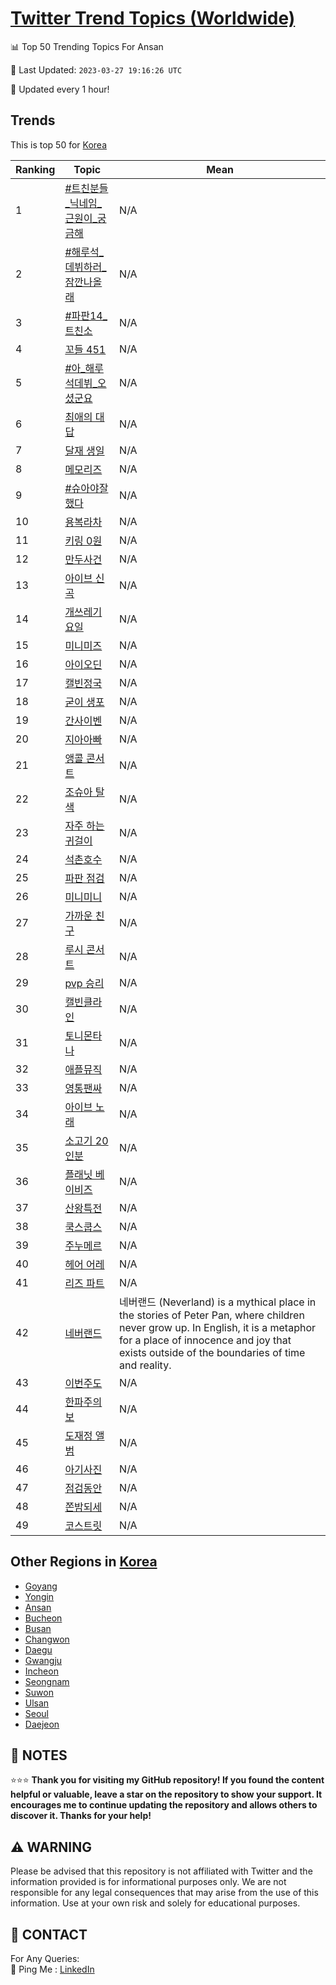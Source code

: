 [Twitter Trend Topics (Worldwide)](https://github.com/ErcinDedeoglu/Twitter-Trend-Topics)
==========


📊 Top 50 Trending Topics For Ansan

📆 Last Updated: `2023-03-27 19:16:26 UTC`

🔧 Updated every 1 hour!


## Trends

This is top 50 for [Korea](</Korea>)

| Ranking | Topic | Mean |
| ------- | ------------ | ------------ |
| 1 | [#트친분들_닉네임_근원이_궁금해](http://twitter.com/search?q=%23%ed%8a%b8%ec%b9%9c%eb%b6%84%eb%93%a4_%eb%8b%89%eb%84%a4%ec%9e%84_%ea%b7%bc%ec%9b%90%ec%9d%b4_%ea%b6%81%ea%b8%88%ed%95%b4) | N/A |
| 2 | [#해루석_데뷔하러_잠깐나올래](http://twitter.com/search?q=%23%ed%95%b4%eb%a3%a8%ec%84%9d_%eb%8d%b0%eb%b7%94%ed%95%98%eb%9f%ac_%ec%9e%a0%ea%b9%90%eb%82%98%ec%98%ac%eb%9e%98) | N/A |
| 3 | [#파판14_트친소](http://twitter.com/search?q=%23%ed%8c%8c%ed%8c%9014_%ed%8a%b8%ec%b9%9c%ec%86%8c) | N/A |
| 4 | [꼬들 451](http://twitter.com/search?q=%ea%bc%ac%eb%93%a4+451) | N/A |
| 5 | [#아_해루석데뷔_오셨군요](http://twitter.com/search?q=%23%ec%95%84_%ed%95%b4%eb%a3%a8%ec%84%9d%eb%8d%b0%eb%b7%94_%ec%98%a4%ec%85%a8%ea%b5%b0%ec%9a%94) | N/A |
| 6 | [최애의 대답](http://twitter.com/search?q=%ec%b5%9c%ec%95%a0%ec%9d%98+%eb%8c%80%eb%8b%b5) | N/A |
| 7 | [달재 생일](http://twitter.com/search?q=%eb%8b%ac%ec%9e%ac+%ec%83%9d%ec%9d%bc) | N/A |
| 8 | [메모리즈](http://twitter.com/search?q=%eb%a9%94%eb%aa%a8%eb%a6%ac%ec%a6%88) | N/A |
| 9 | [#슈아야잘했다](http://twitter.com/search?q=%23%ec%8a%88%ec%95%84%ec%95%bc%ec%9e%98%ed%96%88%eb%8b%a4) | N/A |
| 10 | [용복라차](http://twitter.com/search?q=%ec%9a%a9%eb%b3%b5%eb%9d%bc%ec%b0%a8) | N/A |
| 11 | [키링 0원](http://twitter.com/search?q=%ed%82%a4%eb%a7%81+0%ec%9b%90) | N/A |
| 12 | [만두사건](http://twitter.com/search?q=%eb%a7%8c%eb%91%90%ec%82%ac%ea%b1%b4) | N/A |
| 13 | [아이브 신곡](http://twitter.com/search?q=%ec%95%84%ec%9d%b4%eb%b8%8c+%ec%8b%a0%ea%b3%a1) | N/A |
| 14 | [개쓰레기요일](http://twitter.com/search?q=%ea%b0%9c%ec%93%b0%eb%a0%88%ea%b8%b0%ec%9a%94%ec%9d%bc) | N/A |
| 15 | [미니미즈](http://twitter.com/search?q=%eb%af%b8%eb%8b%88%eb%af%b8%ec%a6%88) | N/A |
| 16 | [아이오딘](http://twitter.com/search?q=%ec%95%84%ec%9d%b4%ec%98%a4%eb%94%98) | N/A |
| 17 | [캘빈정국](http://twitter.com/search?q=%ec%ba%98%eb%b9%88%ec%a0%95%ea%b5%ad) | N/A |
| 18 | [굳이 생포](http://twitter.com/search?q=%ea%b5%b3%ec%9d%b4+%ec%83%9d%ed%8f%ac) | N/A |
| 19 | [간사이벤](http://twitter.com/search?q=%ea%b0%84%ec%82%ac%ec%9d%b4%eb%b2%a4) | N/A |
| 20 | [지아아빠](http://twitter.com/search?q=%ec%a7%80%ec%95%84%ec%95%84%eb%b9%a0) | N/A |
| 21 | [앵콜 콘서트](http://twitter.com/search?q=%ec%95%b5%ec%bd%9c+%ec%bd%98%ec%84%9c%ed%8a%b8) | N/A |
| 22 | [조슈아 탈색](http://twitter.com/search?q=%ec%a1%b0%ec%8a%88%ec%95%84+%ed%83%88%ec%83%89) | N/A |
| 23 | [자주 하는 귀걸이](http://twitter.com/search?q=%ec%9e%90%ec%a3%bc+%ed%95%98%eb%8a%94+%ea%b7%80%ea%b1%b8%ec%9d%b4) | N/A |
| 24 | [석촌호수](http://twitter.com/search?q=%ec%84%9d%ec%b4%8c%ed%98%b8%ec%88%98) | N/A |
| 25 | [파판 점검](http://twitter.com/search?q=%ed%8c%8c%ed%8c%90+%ec%a0%90%ea%b2%80) | N/A |
| 26 | [미니미니](http://twitter.com/search?q=%eb%af%b8%eb%8b%88%eb%af%b8%eb%8b%88) | N/A |
| 27 | [가까운 친구](http://twitter.com/search?q=%ea%b0%80%ea%b9%8c%ec%9a%b4+%ec%b9%9c%ea%b5%ac) | N/A |
| 28 | [루시 콘서트](http://twitter.com/search?q=%eb%a3%a8%ec%8b%9c+%ec%bd%98%ec%84%9c%ed%8a%b8) | N/A |
| 29 | [pvp 승리](http://twitter.com/search?q=pvp+%ec%8a%b9%eb%a6%ac) | N/A |
| 30 | [캘빈클라인](http://twitter.com/search?q=%ec%ba%98%eb%b9%88%ed%81%b4%eb%9d%bc%ec%9d%b8) | N/A |
| 31 | [토니몬타나](http://twitter.com/search?q=%ed%86%a0%eb%8b%88%eb%aa%ac%ed%83%80%eb%82%98) | N/A |
| 32 | [애플뮤직](http://twitter.com/search?q=%ec%95%a0%ed%94%8c%eb%ae%a4%ec%a7%81) | N/A |
| 33 | [영통팬싸](http://twitter.com/search?q=%ec%98%81%ed%86%b5%ed%8c%ac%ec%8b%b8) | N/A |
| 34 | [아이브 노래](http://twitter.com/search?q=%ec%95%84%ec%9d%b4%eb%b8%8c+%eb%85%b8%eb%9e%98) | N/A |
| 35 | [소고기 20인분](http://twitter.com/search?q=%ec%86%8c%ea%b3%a0%ea%b8%b0+20%ec%9d%b8%eb%b6%84) | N/A |
| 36 | [플래닛 베이비즈](http://twitter.com/search?q=%ed%94%8c%eb%9e%98%eb%8b%9b+%eb%b2%a0%ec%9d%b4%eb%b9%84%ec%a6%88) | N/A |
| 37 | [산왕특전](http://twitter.com/search?q=%ec%82%b0%ec%99%95%ed%8a%b9%ec%a0%84) | N/A |
| 38 | [쿡스쿱스](http://twitter.com/search?q=%ec%bf%a1%ec%8a%a4%ec%bf%b1%ec%8a%a4) | N/A |
| 39 | [주누메르](http://twitter.com/search?q=%ec%a3%bc%eb%88%84%eb%a9%94%eb%a5%b4) | N/A |
| 40 | [헤어 어레](http://twitter.com/search?q=%ed%97%a4%ec%96%b4+%ec%96%b4%eb%a0%88) | N/A |
| 41 | [리즈 파트](http://twitter.com/search?q=%eb%a6%ac%ec%a6%88+%ed%8c%8c%ed%8a%b8) | N/A |
| 42 | [네버랜드](http://twitter.com/search?q=%eb%84%a4%eb%b2%84%eb%9e%9c%eb%93%9c) | 네버랜드 (Neverland) is a mythical place in the stories of Peter Pan, where children never grow up. In English, it is a metaphor for a place of innocence and joy that exists outside of the boundaries of time and reality. |
| 43 | [이번주도](http://twitter.com/search?q=%ec%9d%b4%eb%b2%88%ec%a3%bc%eb%8f%84) | N/A |
| 44 | [한파주의보](http://twitter.com/search?q=%ed%95%9c%ed%8c%8c%ec%a3%bc%ec%9d%98%eb%b3%b4) | N/A |
| 45 | [도재정 앨범](http://twitter.com/search?q=%eb%8f%84%ec%9e%ac%ec%a0%95+%ec%95%a8%eb%b2%94) | N/A |
| 46 | [아기사진](http://twitter.com/search?q=%ec%95%84%ea%b8%b0%ec%82%ac%ec%a7%84) | N/A |
| 47 | [점검동안](http://twitter.com/search?q=%ec%a0%90%ea%b2%80%eb%8f%99%ec%95%88) | N/A |
| 48 | [쫀밤되세](http://twitter.com/search?q=%ec%ab%80%eb%b0%a4%eb%90%98%ec%84%b8) | N/A |
| 49 | [코스트릿](http://twitter.com/search?q=%ec%bd%94%ec%8a%a4%ed%8a%b8%eb%a6%bf) | N/A |



## Other Regions in [Korea](</Korea>)

* [Goyang](</Korea/Goyang.md>)
* [Yongin](</Korea/Yongin.md>)
* [Ansan](</Korea/Ansan.md>)
* [Bucheon](</Korea/Bucheon.md>)
* [Busan](</Korea/Busan.md>)
* [Changwon](</Korea/Changwon.md>)
* [Daegu](</Korea/Daegu.md>)
* [Gwangju](</Korea/Gwangju.md>)
* [Incheon](</Korea/Incheon.md>)
* [Seongnam](</Korea/Seongnam.md>)
* [Suwon](</Korea/Suwon.md>)
* [Ulsan](</Korea/Ulsan.md>)
* [Seoul](</Korea/Seoul.md>)
* [Daejeon](</Korea/Daejeon.md>)



## 📝 NOTES

⭐⭐⭐ **Thank you for visiting my GitHub repository! If you found the content helpful or valuable, leave a star on the repository to show your support. It encourages me to continue updating the repository and allows others to discover it. Thanks for your help!**


## ⚠️ WARNING

Please be advised that this repository is not affiliated with Twitter and the information provided is for informational purposes only. We are not responsible for any legal consequences that may arise from the use of this information. Use at your own risk and solely for educational purposes.


## 📨 CONTACT

 For Any Queries:  
            🏓 Ping Me : [LinkedIn](https://www.linkedin.com/in/ercindedeoglu/)
